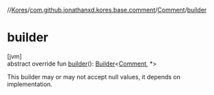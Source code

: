 //[Kores](../../../index.md)/[com.github.jonathanxd.kores.base.comment](../index.md)/[Comment](index.md)/[builder](builder.md)

# builder

[jvm]\
abstract override fun [builder](builder.md)(): [Builder](../../com.github.jonathanxd.kores.builder/-builder/index.md)<[Comment](index.md), *>

This builder may or may not accept null values, it depends on implementation.
